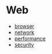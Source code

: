 # Web

- [browser](./browser/index.md)
- [network](./network/index.md)
- [performance](./performance/index.md)
- [security](./security/index.md)
